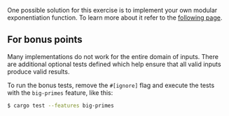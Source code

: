 One possible solution for this exercise is to implement your own modular exponentiation function.
To learn more about it refer to the [following page](https://en.wikipedia.org/wiki/Modular_exponentiation).

## For bonus points

Many implementations do not work for the entire domain of inputs.
There are additional optional tests defined which help ensure that all valid inputs produce valid results.

To run the bonus tests, remove the `#[ignore]` flag and execute the tests with
the `big-primes` feature, like this:

```bash
$ cargo test --features big-primes
```
